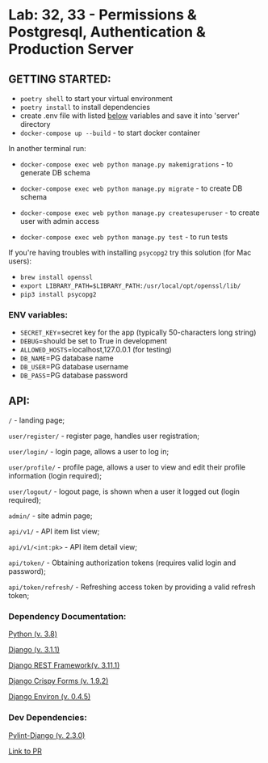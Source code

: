 # Lab: 32, 33 - Permissions & Postgresql, Authentication & Production Server

## GETTING STARTED:

-   `poetry shell` to start your virtual environment
-   `poetry install` to install dependencies
-   create .env file with listed <a href="#env">below</a> variables and save it into 'server' directory
-   `docker-compose up --build` - to start docker container

In another terminal run:
-   `docker-compose exec web python manage.py makemigrations` - to generate DB schema
-   `docker-compose exec web python manage.py migrate` - to create DB schema
-   `docker-compose exec web python manage.py createsuperuser` - to create user with admin access

- `docker-compose exec web python manage.py test` - to run tests

If you're having troubles with installing `psycopg2` try this solution (for Mac users):
- `brew install openssl`
- `export LIBRARY_PATH=$LIBRARY_PATH:/usr/local/opt/openssl/lib/`
- `pip3 install psycopg2`

### <a name="env"></a> ENV variables:

- `SECRET_KEY`=secret key for the app (typically 50-characters long string)
- `DEBUG`=should be set to True in development
- `ALLOWED_HOSTS`=localhost,127.0.0.1 (for testing)
- `DB_NAME`=PG database name
- `DB_USER`=PG database username
- `DB_PASS`=PG database password


## API:

`/` - landing page;

`user/register/` - register page, handles user registration;

`user/login/` - login page, allows a user to log in;

`user/profile/` - profile page, allows a user to view and edit their profile information (login required);

`user/logout/` - logout page, is shown when a user it logged out (login required);

`admin/` - site admin page;

`api/v1/` - API item list view;

`api/v1/<int:pk>` - API item detail view;

`api/token/` - Obtaining authorization tokens (requires  valid login and password);

`api/token/refresh/` - Refreshing access token by providing a valid refresh token;


### Dependency Documentation:

[Python (v. 3.8)](https://docs.python.org/3.8/)


[Django (v. 3.1.1)](https://docs.djangoproject.com/en/3.1/)

[Django REST Framework(v. 3.11.1)](https://www.django-rest-framework.org/)

[Django Crispy Forms (v. 1.9.2)](https://pypi.org/project/django-crispy-forms/)

[Django Environ (v. 0.4.5)](https://pypi.org/project/django-environ/)

### Dev Dependencies:

[Pylint-Django (v. 2.3.0)](https://pypi.org/project/pylint-django/)


[Link to PR](https://github.com/LeoKuhorev/drf-api-permissions-postgres/pull/2)
